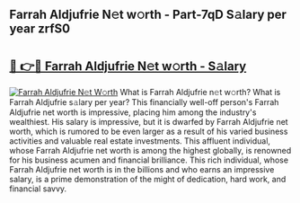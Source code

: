 ## Farrah Aldjufrie N𝚎t w𝚘rth - Part-7qD S𝚊lary per year zrfS0

# <h2><a href="http://gc3kpv7.nevu.top/?p=Farrah+Aldjufrie">🔗 👉🔴 Farrah Aldjufrie N𝚎t w𝚘rth - S𝚊lary</a></h2>

[![Farrah Aldjufrie N𝚎t W𝚘rth](https://i.imgur.com/Oavwk0R.jpeg)](http://gc3kpv7.nevu.top/?p=Farrah+Aldjufrie)
What is Farrah Aldjufrie n𝚎t w𝚘rth? What is Farrah Aldjufrie s𝚊lary per year?
This financially well-off person's Farrah Aldjufrie net worth is impressive, placing him among the industry's wealthiest. His salary is impressive, but it is dwarfed by Farrah Aldjufrie net worth, which is rumored to be even larger as a result of his varied business activities and valuable real estate investments. This affluent individual, whose Farrah Aldjufrie net worth is among the highest globally, is renowned for his business acumen and financial brilliance. This rich individual, whose Farrah Aldjufrie net worth is in the billions and who earns an impressive salary, is a prime demonstration of the might of dedication, hard work, and financial savvy.
